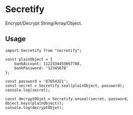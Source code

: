 # Secretify
Encrypt/Decrypt String/Array/Object.

## Usage
```
import Secretify from "secretify";

const plainObject = {
    bankAccount: 1122334455667788,
    bankPassword: '12345678'
};

const password = '87654321';
const secret = Secretify.seal(plainObject, password);
console.log(secret);

const decryptObjet = Secretify.unseal(secret, password, Object.keys(plainObject));
console.log(decryptObjet);
```
## 
